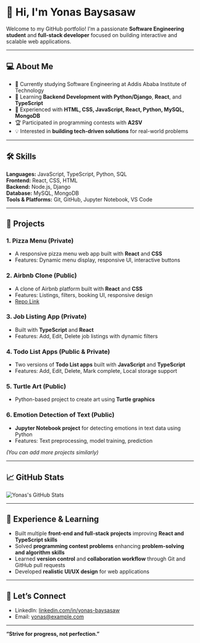 # 👋 Hi, I'm Yonas Baysasaw

Welcome to my GitHub portfolio! I'm a passionate **Software Engineering student** and **full-stack developer** focused on building interactive and scalable web applications.  

---

## 💻 About Me
- 🏫 Currently studying Software Engineering at Addis Ababa Institute of Technology  
- 🌱 Learning **Backend Development with Python/Django**, **React**, and **TypeScript**  
- 🔧 Experienced with **HTML, CSS, JavaScript, React, Python, MySQL, MongoDB**  
- 🏆 Participated in programming contests with **A2SV**  
- 💡 Interested in **building tech-driven solutions** for real-world problems  

---

## 🛠 Skills
**Languages:** JavaScript, TypeScript, Python, SQL  
**Frontend:** React, CSS, HTML  
**Backend:** Node.js, Django  
**Database:** MySQL, MongoDB  
**Tools & Platforms:** Git, GitHub, Jupyter Notebook, VS Code  

---

## 📂 Projects

### 1. **Pizza Menu** (Private)
- A responsive pizza menu web app built with **React** and **CSS**  
- Features: Dynamic menu display, responsive UI, interactive buttons  

### 2. **Airbnb Clone** (Public)
- A clone of Airbnb platform built with **React** and **CSS**  
- Features: Listings, filters, booking UI, responsive design  
- [Repo Link](https://github.com/yonas-baysasaw/airbnb-clone-project)

### 3. **Job Listing App** (Private)
- Built with **TypeScript** and **React**  
- Features: Add, Edit, Delete job listings with dynamic filters  

### 4. **Todo List Apps** (Public & Private)
- Two versions of **Todo List apps** built with **JavaScript** and **TypeScript**  
- Features: Add, Edit, Delete, Mark complete, Local storage support  

### 5. **Turtle Art** (Public)
- Python-based project to create art using **Turtle graphics**  

### 6. **Emotion Detection of Text** (Public)
- **Jupyter Notebook project** for detecting emotions in text data using Python  
- Features: Text preprocessing, model training, prediction  

*(You can add more projects similarly)*

---

## 📈 GitHub Stats
![Yonas's GitHub Stats](https://github-readme-stats.vercel.app/api?username=yonas-baysasaw&show_icons=true&theme=radical)

---

## 🌟 Experience & Learning
- Built multiple **front-end and full-stack projects** improving **React and TypeScript skills**  
- Solved **programming contest problems** enhancing **problem-solving and algorithm skills**  
- Learned **version control** and **collaboration workflow** through Git and GitHub pull requests  
- Developed **realistic UI/UX design** for web applications  

---

## 🤝 Let’s Connect
- LinkedIn: [linkedin.com/in/yonas-baysasaw](#)  
- Email: yonas@example.com  

---

**“Strive for progress, not perfection.”**  
